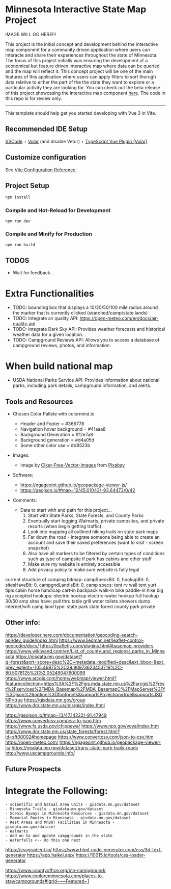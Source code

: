# Minnesota Interactive State Map Project

IMAGE WILL GO HERE!!!

This project is the initial concept and development behind the interactive map component for a community driven application where users can interacte and share their experiences throughout the state of Minnesota. The focus of this project initially was ensuring the development of a economical but feature driven interactive map where data can be queried and the map will reflect it. This concept project will be one of the main features of this application where users can apply filters to sort thorugh data relative to either the part of the the state they want to explore or a particular activity they are looking for. You can check out the beta release of this project showcasing the interactive map component [here](). The code in this repo is for review only.

---

This template should help get you started developing with Vue 3 in Vite.

## Recommended IDE Setup

[VSCode](https://code.visualstudio.com/) + [Volar](https://marketplace.visualstudio.com/items?itemName=Vue.volar) (and disable Vetur) + [TypeScript Vue Plugin (Volar)](https://marketplace.visualstudio.com/items?itemName=Vue.vscode-typescript-vue-plugin).

## Customize configuration

See [Vite Configuration Reference](https://vitejs.dev/config/).

## Project Setup

```sh
npm install
```

### Compile and Hot-Reload for Development

```sh
npm run dev
```

### Compile and Minify for Production

```sh
npm run build
```
## TODOS

- Wait for feedback...

# Extra Functionalities
- TODO: bounding box that displays a 10/20/50/100 mile radius around the marker that is currently clicked (searched/camp/state lands)
- TODO: Integrate air quality API: https://open-meteo.com/en/docs/air-quality-api
- TODO: Integrate Dark Sky API: Provides weather forecasts and historical weather data for a given location.
- TODO: Campground Reviews API: Allows you to access a database of campground reviews, photos, and information.

# When build national map
- USDA National Parks Service API: Provides information about national parks, including park details, campground information, and alerts.


## Tools and Resources

- Chosen Color Pallete with colormind.io    
    - Header and Footer = #366778
    - Navigation hover background = #41aaa8
    - Background Generation = #f2e7a8
    - Background generation = #d4a05d
    - Some other color use = #d8523b

- Images: 
    - Image by <a href="https://pixabay.com/users/clker-free-vector-images-3736/?utm_source=link-attribution&amp;utm_medium=referral&amp;utm_campaign=image&amp;utm_content=311280">Clker-Free-Vector-Images</a> from <a href="https://pixabay.com//?utm_source=link-attribution&amp;utm_medium=referral&amp;utm_campaign=image&amp;utm_content=311280">Pixabay</a>

- Software: 
    - https://ngageoint.github.io/geopackage-viewer-js/
    - https://geojson.io/#map=12/45.01043/-93.64473/0/42

- Comments: 
    - Data to start with and path for this project...
        1. Start with State Parks, State Forests, and County Parks
        2. Eventually start logging Walmarts, private campsites, and private resorts (when begin getting traffic)
        <!-- 3. Then create interactive maps for each state park  -->
        4. Look into mapping all outlined hiking trails on state park maps
        5. Far down the road - integrate someone being able to create an account and save their saved preferences (want to visit - screen snapshot)
        6. Also have all markers to be filtered by certain types of conditions such as type of campsite if park has cabins and other stuff
        7. Make sure my website is entirely accessible
        8. Add privacy policy to make sure website is fully legal



current structure of camping bitmap: 
                campSpecsBit: 0,
                hookupBit: 0,
                sitesHaveBit: 0,
                campgndLandIsBit: 0,
camp specs:
    tent
    rv
    wall tent
    yurt
    tipis
    cabin
    horse
    handicap
    cart-in
    backpack
    walk-in
    bike
    paddle-in
    hike
    big rig accepted
hookups: 
    electric hookup
    electric-water hookup
    full hookup
    30/50 amp
sites have: 
    pull thru
    table
    grill
    water
    toilets
    showers
    dump
    internet/wifi
camp land type: 
    state park
    state forest
    county park
    private

## Other info: 

https://developer.here.com/documentation/geocoding-search-api/dev_guide/index.html
https://www.liedman.net/leaflet-control-geocoder/docs/
https://leafletjs.com/plugins.html#basemap-providers
https://www.wikiwand.com/en/List_of_county_and_regional_parks_in_Minnesota
https://gisdata.mn.gov/dataset?q=forest&sort=score+desc%2C+metadata_modified+desc&ext_bbox=&ext_prev_extent=-105.46875%2C39.90973623453719%2C-80.5078125%2C52.05249047600099
https://www.arcgis.com/home/webmap/viewer.html?featurecollection=https%3A%2F%2Fgis.mda.state.mn.us%2Farcgis%2Frest%2Fservices%2FMDA_Basemap%2FMDA_BasemapC%2FMapServer%3Ff%3Djson%26option%3Dfootprints&supportsProjection=true&supportsJSONP=true
https://gisdata.mn.gov/group
https://www.dnr.state.mn.us/mis/gis/index.html

https://geojson.io/#map=13/47.14222/-91.47949
https://www.convertcsv.com/csv-to-json.htm
https://www.fs.usda.gov/chippewa/
https://www.nps.gov/voya/index.htm
https://www.dnr.state.mn.us/state_forests/forest.html?id=sft00002#homepage
https://www.convertcsv.com/json-to-csv.htm
https://open-meteo.com/
https://ngageoint.github.io/geopackage-viewer-js/
https://gisdata.mn.gov/dataset/trans-state-park-trails-roads
http://www.uscampgrounds.info/

## Future Prospects
# Integrate the Following: 
    - scientific and Natual Area Units - gisdata.mn.gov/dataset
    - Minnesota Trails - gisdata.mn.gov/dataset 
    - Scenic Byways in Minnesota Resources - gisdata.mn.gov/dataset
    - Memorial Routes in Minnesota - gisdata.mn.gov/dataset
    - Rest Areas and MnDOT Facilities in Minnesota - gisdata.mn.gov/dataset
    - Walmarts
    - Add on to and update campgrounds in the state
    - Waterfalls <-- do this one next

https://cssgradient.io/
https://www.html-code-generator.com/css/3d-text-generator
https://app.haikei.app/
https://10015.io/tools/css-loader-generator

https://www.countyoffice.org/mn-campground/
https://www.exploreminnesota.com/places-to-stay/campgrounds#!grid~~~Featured~1
